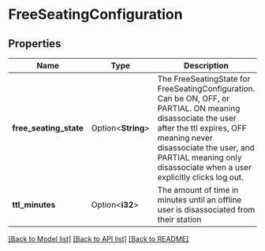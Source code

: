 # FreeSeatingConfiguration

## Properties

Name | Type | Description | Notes
------------ | ------------- | ------------- | -------------
**free_seating_state** | Option<**String**> | The FreeSeatingState for FreeSeatingConfiguration. Can be ON, OFF, or PARTIAL. ON meaning disassociate the user after the ttl expires, OFF meaning never disassociate the user, and PARTIAL meaning only disassociate when a user explicitly clicks log out. | [optional]
**ttl_minutes** | Option<**i32**> | The amount of time in minutes until an offline user is disassociated from their station | [optional]

[[Back to Model list]](../README.md#documentation-for-models) [[Back to API list]](../README.md#documentation-for-api-endpoints) [[Back to README]](../README.md)


